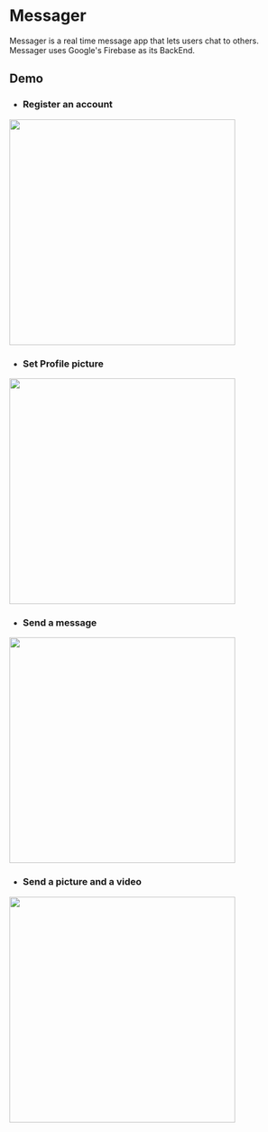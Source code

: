 # Messager

Messager is a real time message app that lets users chat to others.<br />
Messager uses Google's Firebase as its BackEnd.

## Demo


* ### Register an account

<img src="./Demo/register.gif" width="400">



* ### Set Profile picture

<img src="./Demo/set_avatar.gif" width="400">




* ### Send a message

<img src="./Demo/send_message.gif" width="400">




* ### Send a picture and a video

<img src="./Demo/send_pic_video.gif" width="400">

